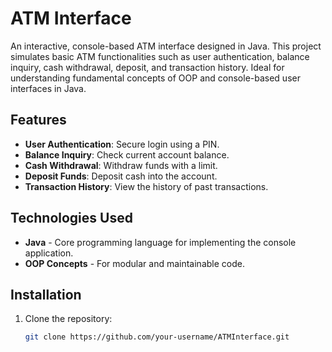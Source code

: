 # ATM Interface

An interactive, console-based ATM interface designed in Java. This project simulates basic ATM functionalities such as user authentication, balance inquiry, cash withdrawal, deposit, and transaction history. Ideal for understanding fundamental concepts of OOP and console-based user interfaces in Java.

## Features

- **User Authentication**: Secure login using a PIN.
- **Balance Inquiry**: Check current account balance.
- **Cash Withdrawal**: Withdraw funds with a limit.
- **Deposit Funds**: Deposit cash into the account.
- **Transaction History**: View the history of past transactions.

## Technologies Used

- **Java** - Core programming language for implementing the console application.
- **OOP Concepts** - For modular and maintainable code.
  
## Installation

1. Clone the repository:
   ```bash
   git clone https://github.com/your-username/ATMInterface.git
